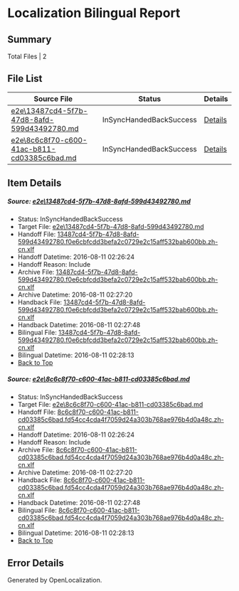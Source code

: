 # <a name='report-top'></a> Localization Bilingual Report

## Summary
 Total Files | 2

## File List
 Source File | Status | Details 
 ----------- | ------ | ------- 
 [e2e\13487cd4-5f7b-47d8-8afd-599d43492780.md](https://github.com/OpenLocalizationTestOrg/oltest/blob/15a93f81c17423fb39bbf30fd491b093766c68ab/e2e/13487cd4-5f7b-47d8-8afd-599d43492780.md) | InSyncHandedBackSuccess | [Details](#3179b957661024f6caac00fc5568fc7d4dfed4ee1)
 [e2e\8c6c8f70-c600-41ac-b811-cd03385c6bad.md](https://github.com/OpenLocalizationTestOrg/oltest/blob/15a93f81c17423fb39bbf30fd491b093766c68ab/e2e/8c6c8f70-c600-41ac-b811-cd03385c6bad.md) | InSyncHandedBackSuccess | [Details](#826a25c49c1aa57e7c1a66b9b2ab466bee6d5b282)

## Item Details
##### <a name='3179b957661024f6caac00fc5568fc7d4dfed4ee1'></a> Source: [e2e\13487cd4-5f7b-47d8-8afd-599d43492780.md](https://github.com/OpenLocalizationTestOrg/oltest/blob/15a93f81c17423fb39bbf30fd491b093766c68ab/e2e/13487cd4-5f7b-47d8-8afd-599d43492780.md)
* Status: InSyncHandedBackSuccess
* Target File: [e2e\13487cd4-5f7b-47d8-8afd-599d43492780.md](https://github.com/OpenLocalizationTestOrg/ol-test-zhcn/blob/4d20f1ad4527db63bb738454108c72db6f3d8649/e2e/13487cd4-5f7b-47d8-8afd-599d43492780.md)
* Handoff File: [13487cd4-5f7b-47d8-8afd-599d43492780.f0e6cbfcdd3befa2c0729e2c15aff532bab600bb.zh-cn.xlf](https://github.com/OpenLocalizationTestOrg/olhandoff-e2e/blob/8984d343b86e75c743c5b6afbda9e7afd294a535/ol-handoff/OpenLocalizationTestOrg/ol-test-zhcn/ci/ht/13487cd4-5f7b-47d8-8afd-599d43492780.f0e6cbfcdd3befa2c0729e2c15aff532bab600bb.zh-cn.xlf)
* Handoff Datetime: 2016-08-11 02:26:24
* Handoff Reason: Include
* Archive File: [13487cd4-5f7b-47d8-8afd-599d43492780.f0e6cbfcdd3befa2c0729e2c15aff532bab600bb.zh-cn.xlf](https://github.com/OpenLocalizationTestOrg/olhandoff-e2e/blob/75668352e3aa6c463de3837e25d737b71d47acb1/ol-archive/OpenLocalizationTestOrg/ol-test-zhcn/ci/ht/13487cd4-5f7b-47d8-8afd-599d43492780.f0e6cbfcdd3befa2c0729e2c15aff532bab600bb.zh-cn.xlf)
* Archive Datetime: 2016-08-11 02:27:20
* Handback File: [13487cd4-5f7b-47d8-8afd-599d43492780.f0e6cbfcdd3befa2c0729e2c15aff532bab600bb.zh-cn.xlf](https://github.com/OpenLocalizationTestOrg/olhandback-e2e/blob/3f7f1e8b6403c0a2928b504299ada9c0982cf0d3/ol-handback/OpenLocalizationTestOrg/ol-test-zhcn/ci/ht/13487cd4-5f7b-47d8-8afd-599d43492780.f0e6cbfcdd3befa2c0729e2c15aff532bab600bb.zh-cn.xlf)
* Handback Datetime: 2016-08-11 02:27:48
* Bilingual File: [13487cd4-5f7b-47d8-8afd-599d43492780.f0e6cbfcdd3befa2c0729e2c15aff532bab600bb.zh-cn.xlf](https://github.com/OpenLocalizationTestOrg/olhandback-e2e/blob/3f7f1e8b6403c0a2928b504299ada9c0982cf0d3/ol-handback/OpenLocalizationTestOrg/ol-test-zhcn/ci/ht/13487cd4-5f7b-47d8-8afd-599d43492780.f0e6cbfcdd3befa2c0729e2c15aff532bab600bb.zh-cn.xlf)
* Bilingual Datetime: 2016-08-11 02:28:13
* [Back to Top](#report-top)

##### <a name='826a25c49c1aa57e7c1a66b9b2ab466bee6d5b282'></a> Source: [e2e\8c6c8f70-c600-41ac-b811-cd03385c6bad.md](https://github.com/OpenLocalizationTestOrg/oltest/blob/15a93f81c17423fb39bbf30fd491b093766c68ab/e2e/8c6c8f70-c600-41ac-b811-cd03385c6bad.md)
* Status: InSyncHandedBackSuccess
* Target File: [e2e\8c6c8f70-c600-41ac-b811-cd03385c6bad.md](https://github.com/OpenLocalizationTestOrg/ol-test-zhcn/blob/4d20f1ad4527db63bb738454108c72db6f3d8649/e2e/8c6c8f70-c600-41ac-b811-cd03385c6bad.md)
* Handoff File: [8c6c8f70-c600-41ac-b811-cd03385c6bad.fd54cc4cda4f7059d24a303b768ae976b4d0a48c.zh-cn.xlf](https://github.com/OpenLocalizationTestOrg/olhandoff-e2e/blob/8984d343b86e75c743c5b6afbda9e7afd294a535/ol-handoff/OpenLocalizationTestOrg/ol-test-zhcn/ci/ht/8c6c8f70-c600-41ac-b811-cd03385c6bad.fd54cc4cda4f7059d24a303b768ae976b4d0a48c.zh-cn.xlf)
* Handoff Datetime: 2016-08-11 02:26:24
* Handoff Reason: Include
* Archive File: [8c6c8f70-c600-41ac-b811-cd03385c6bad.fd54cc4cda4f7059d24a303b768ae976b4d0a48c.zh-cn.xlf](https://github.com/OpenLocalizationTestOrg/olhandoff-e2e/blob/75668352e3aa6c463de3837e25d737b71d47acb1/ol-archive/OpenLocalizationTestOrg/ol-test-zhcn/ci/ht/8c6c8f70-c600-41ac-b811-cd03385c6bad.fd54cc4cda4f7059d24a303b768ae976b4d0a48c.zh-cn.xlf)
* Archive Datetime: 2016-08-11 02:27:20
* Handback File: [8c6c8f70-c600-41ac-b811-cd03385c6bad.fd54cc4cda4f7059d24a303b768ae976b4d0a48c.zh-cn.xlf](https://github.com/OpenLocalizationTestOrg/olhandback-e2e/blob/3f7f1e8b6403c0a2928b504299ada9c0982cf0d3/ol-handback/OpenLocalizationTestOrg/ol-test-zhcn/ci/ht/8c6c8f70-c600-41ac-b811-cd03385c6bad.fd54cc4cda4f7059d24a303b768ae976b4d0a48c.zh-cn.xlf)
* Handback Datetime: 2016-08-11 02:27:48
* Bilingual File: [8c6c8f70-c600-41ac-b811-cd03385c6bad.fd54cc4cda4f7059d24a303b768ae976b4d0a48c.zh-cn.xlf](https://github.com/OpenLocalizationTestOrg/olhandback-e2e/blob/3f7f1e8b6403c0a2928b504299ada9c0982cf0d3/ol-handback/OpenLocalizationTestOrg/ol-test-zhcn/ci/ht/8c6c8f70-c600-41ac-b811-cd03385c6bad.fd54cc4cda4f7059d24a303b768ae976b4d0a48c.zh-cn.xlf)
* Bilingual Datetime: 2016-08-11 02:28:13
* [Back to Top](#report-top)


## Error Details

Generated by OpenLocalization.
